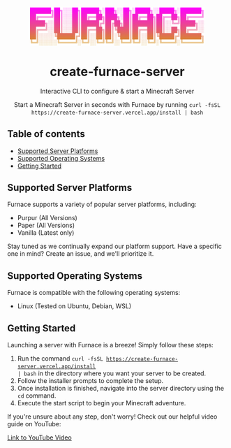 <p align="center">
  <picture>
  <img src="./assets/logo_text.png" width="400" alt="Logo for Furnace">
</picture>
</p>

<h1 align="center">
  create-furnace-server
</h1>

<p align="center">
  Interactive CLI to configure & start a Minecraft Server
</p>

<p align="center">
  Start a Minecraft Server in seconds with Furnace by running <code>curl -fsSL https://create-furnace-server.vercel.app/install | bash</code>
</p>


## Table of contents

- [Supported Server Platforms](#supported-server-platforms)
- [Supported Operating Systems](#supported-operating-systems)
- [Getting Started](#getting-started)

## Supported Server Platforms

Furnace supports a variety of popular server platforms, including:

- Purpur (All Versions)
- Paper (All Versions)
- Vanilla (Latest only)

Stay tuned as we continually expand our platform support. Have a specific one in mind? Create an issue, and we'll prioritize it.

## Supported Operating Systems

Furnace is compatible with the following operating systems:

- Linux (Tested on Ubuntu, Debian, WSL)

## Getting Started

Launching a server with Furnace is a breeze! Simply follow these steps:

1. Run the command <code>curl -fsSL https://create-furnace-server.vercel.app/install | bash</code> in the directory where you want your server to be created.
2. Follow the installer prompts to complete the setup.
3. Once installation is finished, navigate into the server directory using the `cd` command.
4. Execute the start script to begin your Minecraft adventure.

If you're unsure about any step, don't worry! Check out our helpful video guide on YouTube:

[Link to YouTube Video](insert_youtube_link_here)